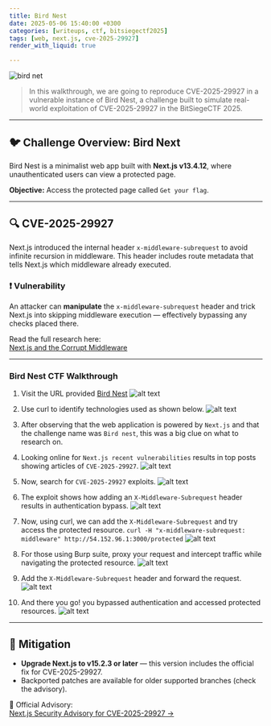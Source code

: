```yaml
---
title: Bird Nest
date: 2025-05-06 15:40:00 +0300
categories: [writeups, ctf, bitsiegectf2025]
tags: [web, next.js, cve-2025-29927]
render_with_liquid: true

---
```

![bird net](/assets/img/blogs/bird.png)

> In this walkthrough, we are going to reproduce CVE-2025-29927 in a vulnerable instance of Bird Nest, a challenge built to simulate real-world exploitation of CVE-2025-29927 in the BitSiegeCTF 2025.

---

## 🐦 Challenge Overview: Bird Next

Bird Nest is a minimalist web app built with **Next.js v13.4.12**, where unauthenticated users can view a protected page.

**Objective:** Access the protected page called `Get your flag`.

---
## 🔍 CVE-2025-29927

Next.js introduced the internal header `x-middleware-subrequest` to avoid infinite recursion in middleware. This header includes route metadata that tells Next.js which middleware already executed.

### ❗ Vulnerability

An attacker can **manipulate** the `x-middleware-subrequest` header and trick Next.js into skipping middleware execution — effectively bypassing any checks placed there.

Read the full research here:  
[Next.js and the Corrupt Middleware](https://zhero-web-sec.github.io/research-and-things/nextjs-and-the-corrupt-middleware)

---

### Bird Nest CTF Walkthrough

1. Visit the URL provided [Bird Nest](http://54.152.96.1:3000/)
![alt text](/assets/img/blogs/birds-nest/image.png)

2. Use curl to identify technologies used as shown below.
![alt text](/assets/img/blogs/birds-nest/image-1.png)

3. After observing that the web application is powered by `Next.js` and that the challenge name was `Bird nest`, this was a big clue on what to research on.
4. Looking online for `Next.js recent vulnerabilities` results in top posts showing articles of `CVE-2025-29927`. 
![alt text](/assets/img/blogs/birds-nest/image-2.png)
5. Now, search for `CVE-2025-29927` exploits.
![alt text](/assets/img/blogs/birds-nest/image-3.png)
6. The exploit shows how adding an `X-Middleware-Subrequest` header results in authentication bypass.
![alt text](/assets/img/blogs/birds-nest/image-4.png)
7. Now, using curl, we can add the `X-Middleware-Subrequest` and try access the protected resource.
`curl -H "x-middleware-subrequest: middleware" http://54.152.96.1:3000/protected`
![alt text](/assets/img/blogs/birds-nest/image-5.png)
8. For those using Burp suite, proxy your request and intercept traffic while navigating the protected resource.
![alt text](/assets/img/blogs/birds-nest/image-6.png)
9. Add the `X-Middleware-Subrequest` header and forward the request.
![alt text](/assets/img/blogs/birds-nest/image-7.png)
10. And there you go! you bypassed authentication and accessed protected resources.
![alt text](/assets/img/blogs/birds-nest/image-8.png)


---
## 🔐 Mitigation

- **Upgrade Next.js to v15.2.3 or later** — this version includes the official fix for CVE-2025-29927.
- Backported patches are available for older supported branches (check the advisory).

📌 Official Advisory:  
[Next.js Security Advisory for CVE-2025-29927 →](https://nextjs.org/blog/cve-2025-29927)